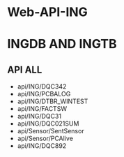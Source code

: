 # Web-API-ING
# INGDB AND INGTB

## API ALL 
* api/ING/DQC342
* api/ING/PCBALOG
* api/ING/DTBR_WINTEST
* api/ING/FACTSW
* api/ING/DQC31
* api/ING/DQC021SUM
* api/Sensor/SentSensor
* api/Sensor/PCAlive
* api/ING/DQC892

